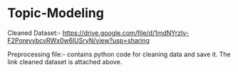 # Topic-Modeling

Cleaned Dataset:-
https://drive.google.com/file/d/1mdNYrzIv-F2PoreyvbcvRWx0w6lUSryN/view?usp=sharing

Preprocessing file:- contains python code for cleaning data and save it. The link cleaned dataset is attached above.
